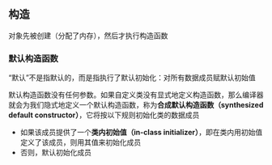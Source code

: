 ## 构造

对象先被创建（分配了内存），然后才执行构造函数

### 默认构造函数

“默认”不是指默认的，而是指执行了默认初始化：对所有数据成员赋默认初始值

默认构造函数没有任何参数。如果自定义类没有显式地定义构造函数，那么编译器就会为我们隐式地定义一个默认构造函数，称为**合成默认构造函数（synthesized default constructor）**，它将按以下规则初始化类的数据成员

-   如果该成员提供了一个**类内初始值（in-class initializer）**，即在类内用初始值定义了该成员，则用其值来初始化成员
-   否则，默认初始化成员